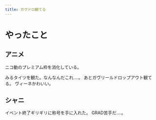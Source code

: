 ```yaml
---
title: ガヴドロ観てる
---
```


# やったこと

## アニメ

ニコ動のプレミアム枠を消化している。

みるタイツを観た。なんなんだこれ‥‥。
あとガヴリールドロップアウト観てる。
ヴィーネかわいい。

## シャニ

イベント終了ギリギリに称号を手に入れた。
GRAD苦手だ‥‥。
